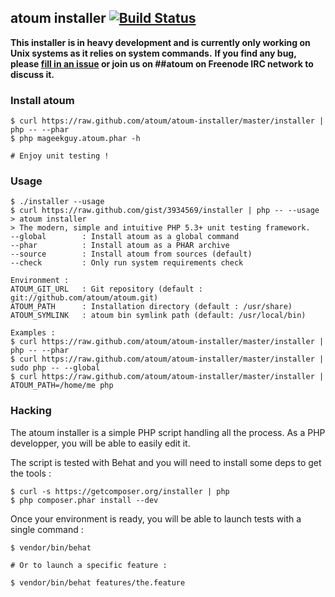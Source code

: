 ## atoum installer [![Build Status](https://secure.travis-ci.org/atoum/atoum-installer.png)](http://travis-ci.org/jubianchi/atoum-installer)

**This installer is in heavy development and is currently only working on Unix systems as it relies on system commands.**
**If you find any bug, please [fill in an issue](https://github.com/atoum/atoum-installer/issues) or join us on ##atoum on Freenode IRC network to discuss it.**

### Install atoum
```shell
$ curl https://raw.github.com/atoum/atoum-installer/master/installer | php -- --phar
$ php mageekguy.atoum.phar -h

# Enjoy unit testing !
```

### Usage
```shell
$ ./installer --usage
$ curl https://raw.github.com/gist/3934569/installer | php -- --usage
> atoum installer
> The modern, simple and intuitive PHP 5.3+ unit testing framework.
--global        : Install atoum as a global command
--phar          : Install atoum as a PHAR archive
--source        : Install atoum from sources (default)
--check         : Only run system requirements check

Environment :
ATOUM_GIT_URL   : Git repository (default : git://github.com/atoum/atoum.git)
ATOUM_PATH      : Installation directory (default : /usr/share)
ATOUM_SYMLINK   : atoum bin symlink path (default: /usr/local/bin)

Examples :
$ curl https://raw.github.com/atoum/atoum-installer/master/installer | php -- --phar
$ curl https://raw.github.com/atoum/atoum-installer/master/installer | sudo php -- --global
$ curl https://raw.github.com/atoum/atoum-installer/master/installer | ATOUM_PATH=/home/me php
```

### Hacking

The atoum installer is a simple PHP script handling all the process.
As a PHP developper, you will be able to easily edit it.

The script is tested with Behat and you will need to install some deps to get the tools :

```shell
$ curl -s https://getcomposer.org/installer | php
$ php composer.phar install --dev
```

Once your environment is ready, you will be able to launch tests with a single command :

```shell
$ vendor/bin/behat

# Or to launch a specific feature :

$ vendor/bin/behat features/the.feature
```
